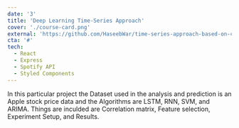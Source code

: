 ```yaml
---
date: '3'
title: 'Deep Learning Time-Series Approach'
cover: './course-card.png'
external: 'https://github.com/HaseebWar/time-series-approach-based-on-combining-deep-learning-models'
cta: '#'
tech:
  - React
  - Express
  - Spotify API
  - Styled Components
---
```


In this particular project the Dataset used in the analysis and prediction is an Apple stock price data and the Algorithms are LSTM, RNN, SVM, and ARIMA. Things are inculded are Correlation matrix, Feature selection, Experiment Setup, and Results.
